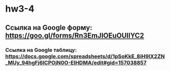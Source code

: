 # hw3-4
## Ссылка на Google форму: https://goo.gl/forms/Rn3EmJIOEuOUIlYC2
### Ссылка на Google таблицу: https://docs.google.com/spreadsheets/d/1pSoKkE_8iH9IX2ZN_MUy_94hgFj6ICPOjN0O-EIHDMA/edit#gid=157038857
